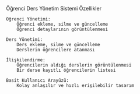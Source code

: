 Öğrenci Ders Yönetim Sistemi
Özellikler

    Öğrenci Yönetimi:
        Öğrenci ekleme, silme ve güncelleme
        Öğrenci detaylarının görüntülenmesi

    Ders Yönetimi:
        Ders ekleme, silme ve güncelleme
        Derslerin öğrencilere atanması

    İlişkilendirme:
        Öğrencilerin aldığı derslerin görüntülenmesi
        Bir derse kayıtlı öğrencilerin listesi

    Basit Kullanıcı Arayüzü:
        Kolay anlaşılır ve hızlı erişilebilir tasarım
